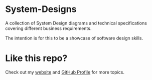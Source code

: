 # System-Designs

A collection of System Design diagrams and technical specifications covering different business requirements. 

The intention is for this to be a showcase of software design skills.

# Like this repo?

Check out my [website](https://www.darrylbayliss.net/) and [GitHub Profile](https://github.com/DarrylBayliss) for more topics.
